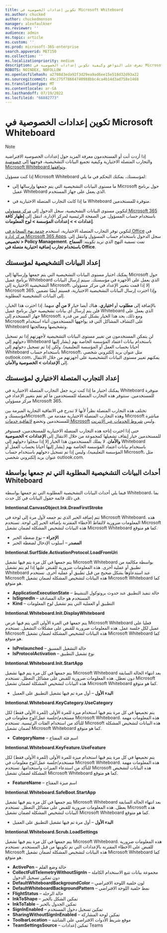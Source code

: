 ```yaml
---
title: تكوين إعدادات الخصوصية في Microsoft Whiteboard
ms.author: chucked
author: chuckedmonson
manager: alexfaulkner
ms.reviewer: ''
audience: admin
ms.topic: article
ms.custom: ''
ms.prod: microsoft-365-enterprise
search.appverid: MET150
ms.collection: ''
ms.localizationpriority: medium
description: تعرف على التوافق وكيفية تكوين إعدادات الخصوصية في Microsoft Whiteboard.
ROBOTS: NOINDEX, NOFOLLOW
ms.openlocfilehash: a2708d3eda92f3d29ea9ad6ee15e518d32d93a22
ms.sourcegitcommit: 49c275f78664740988bbc4ca4b14d3ad758e1468
ms.translationtype: MT
ms.contentlocale: ar-SA
ms.lasthandoff: 07/19/2022
ms.locfileid: "66882773"
---
```

# <a name="configure-privacy-settings-in-microsoft-whiteboard"></a>تكوين إعدادات الخصوصية في Microsoft Whiteboard

>[!NOTE]
> إذا أردت أنت أو المستخدمون معرفة المزيد حول إعدادات الخصوصية الافتراضية والتجارب المتصلة الاختيارية وكيفية تجميع البيانات التشخيصية، فوجهها إلى [خصوصية Microsoft Whiteboard وتوافقها](https://support.microsoft.com/office/privacy-and-compliance-ed9f0de9-71be-44c2-837d-e0f448660be1).

إذا كنت مسؤول Microsoft Whiteboard لمؤسستك، يمكنك التحكم في ما يلي:

- ما مستوى البيانات التشخيصية التي يتم جمعها وإرسالها إلى Microsoft حول برنامج عميل Whiteboard الذي يعمل على جهاز المستخدم.

- ما إذا كانت التجارب المتصلة الاختيارية في Whiteboard متوفرة للمستخدمين.

لتكوين مستوى البيانات التشخيصية، سجل الدخول إلى [مركز مسؤولي Microsoft 365](/microsoft-365/admin/admin-overview/admin-center-overview?view=o365-worldwide) باستخدام حساب المسؤول. من الصفحة الرئيسية لمركز الإدارة، انتقل إلى **إظهار كافة إعدادات > > إعدادات المؤسسة > لوح المعلومات**.

لتكوين توفر التجارب المتصلة الاختيارية، استخدم [خدمة نهج السحابة في Office](/deployoffice/admincenter/overview-office-cloud-policy-service) في [مركز إدارة Microsoft 365 Apps](https://config.office.com). سجل الدخول باستخدام حساب المسؤول وانتقل إلى **تخصيص > Policy Management**. تمت تسمية النهج الذي تريد تكوينه: **السماح باستخدام تجارب إضافية اختيارية متصلة في Office**.

## <a name="diagnostic-data-setting-for-your-organization"></a>إعداد البيانات التشخيصية لمؤسستك

يمكنك اختيار مستوى البيانات التشخيصية التي يتم جمعها وإرسالها إلى Microsoft حول برنامج عميل Whiteboard الذي يعمل على الأجهزة في مؤسستك. سيتم إرسال البيانات التشخيصية الاختيارية إلى Microsoft، إلا إذا قمت بتغيير الإعداد في مركز مسؤولي Microsoft 365. وإذا اخترت إرسال البيانات التشخيصية الاختيارية، فسيتم أيضًا تضمين إلى البيانات التشخيصية المطلوبة.

بالإضافة إلى **مطلوب** أو **اختياري**، هناك أيضا خيار **لا من أي** منهما. إذا اخترت هذا الخيار، فلن يتم إرسال أي بيانات تشخيصية حول برنامج عميل Whiteboard الذي يعمل على جهاز المستخدم إلى Microsoft. ومع ذلك، يحد هذا الخيار بشكل كبير من قدرة Microsoft على اكتشاف المشاكل التي قد يواجهها المستخدمون أثناء استخدام Whiteboard وتشخيصها ومعالجتها.

لن يتمكن المستخدمون من تغيير مستوى البيانات التشخيصية لأجهزتهم إذا تم تسجيل دخولهم إلى Whiteboard باستخدام بيانات اعتماد المؤسسة الخاصة بهم (يشار إليها أحيانا بحساب العمل أو المؤسسة التعليمية). ولكن إذا تم تسجيل دخولهم إلى Whiteboard باستخدام حساب Microsoft، مثل عنوان بريد إلكتروني شخصي outlook.com، يمكنهم تغيير مستوى البيانات التشخيصية على أجهزتهم من خلال الانتقال إلى **الإعدادات > الخصوصية والأمان**.

## <a name="optional-connected-experiences-setting-for-your-organization"></a>إعداد التجارب المتصلة الاختياري لمؤسستك

يمكنك اختيار ما إذا كنت تريد جعل التجارب المتصلة الاختيارية في Whiteboard متوفرة للمستخدمين. ستتوفر هذه التجارب المتصلة للمستخدمين ما لم تقم بتغيير الإعداد في مركز مسؤولي Microsoft 365. 

تختلف هذه التجارب المتصلة نظراً لأنها لا تندرج في الاتفاقية التجارية المبرمة بين مؤسستك وMicrosoft. وهذه التجارب المتصلة الاختيارية مقدمة من Microsoft مباشرة للمستخدمين وتخضع [لاتفاقية خدمات Microsoft](https://www.microsoft.com/servicesagreement) وليس [شروط الخدمات عبر الإنترنت](https://www.microsoft.com/licensing/product-licensing/products).

حتى إذا اخترت إتاحة هذه التجارب المتصلة الاختيارية للمستخدمين، فسيتوفر للمستخدمين خيار إيقاف تشغيلها كمجموعة من خلال الانتقال إلى **الإعدادات > الخصوصية والأمان**. لا يملك المستخدمون هذا الخيار إلا إذا سجلوا دخولهم إلى Whiteboard باستخدام بيانات اعتماد المؤسسة الخاصة بهم (يشار إليها أحيانا بحساب العمل أو المؤسسة التعليمية)، وليس إذا تم تسجيل دخولهم باستخدام حساب Microsoft، مثل عنوان بريد إلكتروني شخصي outlook.com.

## <a name="required-diagnostic-data-events-collected-by-whiteboard"></a>أحداث البيانات التشخيصية المطلوبة التي تم جمعها بواسطة Whiteboard

فيما يلي أحداث البيانات التشخيصية المطلوبة التي تم جمعها بواسطة Whiteboard، بما في ذلك قائمة حقول البيانات في كل حدث.

**Intentional.CanvasObject.Ink.DrawFirstStroke**

تتم إضافة الحبر الذي تم جمعه لأول مرة إلى لوحة في Microsoft Whiteboard. هذه المعلومات ضرورية لالتقاط الأخطاء المقترنة بإضافة الحبر إلى لوحة. تستخدم Microsoft هذه البيانات لتشخيص المشكلة لضمان تشغيل Microsoft Whiteboard كما هو متوقع.

- **الإجراء** – نوع ضغطة الحبر
- **المصدر** – أسلوب الإدخال لضغطة الحبر

**Intentional.SurfSide.ActivationProtocol.LoadFromUri**

يتم جمعها في كل مرة يتم فيها تشغيل Microsoft Whiteboard بواسطة مكالمة من تطبيق أو عملية أخرى. هذه المعلومات ضرورية للقبض عليها إذا لم يتم تشغيل Whiteboard عند استدعاؤها بشكل صحيح من قبل تطبيق أو عملية أخرى. تستخدم Microsoft هذه البيانات لتشخيص المشكلة لضمان تشغيل Microsoft Whiteboard كما هو متوقع.

- **ApplicationExecutionState** – حالة تنفيذ التطبيق عند حدوث بروتوكول التنشيط
- **IsSignedIn** – المستخدم هو حالة المصادقة
- **Kind** – التطبيق أو العملية التي يتم تشغيل لوح المعلومات

**Intentional.Whiteboard.Init.DisplayWhiteboard**

يتم جمعها في المرة الأولى التي يتم فيها عرض Microsoft Whiteboard فعليا على عميل لكل جلسة عمل. هذه المعلومات ضرورية للقبض على مشكلات التشغيل. تستخدم Microsoft هذه البيانات لتشخيص المشكلة لضمان تشغيل Microsoft Whiteboard كما هو متوقع.

- **IsPrelaunched** – حالة التشغيل المسبق
- **IsProtocolActivation** – نوع تشغيل التطبيق

**Intentional.Whiteboard.Init.StartApp**

يتم جمعها في كل مرة يتم فيها تشغيل Microsoft Whiteboard بعد انتهاء الحالة السابقة دون تعطل. هذه المعلومات ضرورية للقبض على مشاكل التعطل. تستخدم Microsoft هذه البيانات لتشخيص المشكلة لضمان تشغيل Microsoft Whiteboard كما هو متوقع.

- **البدء الأول** – أول مرة تم فيها تشغيل التطبيق على العميل

**Intentional.Whiteboard.KeyCategory.UseCategory**

يتم تجميعها في كل مرة يتم فيها استخدام ميزة للمرة الأولى (للمرة الأولى فقط) لكل مستخدم/جلسة عمل/لوح معلومات في Microsoft Whiteboard. هذه المعلومات مهمة للتأكد من استخدام الفئات الرئيسية. تستخدم Microsoft هذه البيانات لتشخيص المشكلة لضمان تشغيل Microsoft Whiteboard كما هو متوقع.

- **CategoryName** – اسم فئة المفتاح

**Intentional.Whiteboard.KeyFeature.UseFeature**

يتم تجميعها في كل مرة يتم فيها استخدام ميزة للمرة الأولى (للمرة الأولى فقط) لكل مستخدم/جلسة عمل/لوح معلومات في Microsoft Whiteboard. هذه المعلومات مهمة للتأكد من استدعاء الميزات واستخدامها. تستخدم Microsoft هذه البيانات لتشخيص المشكلة لضمان تشغيل Microsoft Whiteboard كما هو متوقع.

- **FeatureName** – اسم ميزة المفتاح

**Intentional.Whiteboard.SafeBoot.StartApp**

يتم جمعها في كل مرة يتم فيها تشغيل Microsoft Whiteboard بعد انتهاء الحالة السابقة بعطل. هذه المعلومات ضرورية للقبض على مشاكل التعطل. تستخدم Microsoft هذه البيانات لتشخيص المشكلة لضمان تشغيل Microsoft Whiteboard كما هو متوقع.

- **البدء الأول** – أول مرة تم فيها تشغيل التطبيق على العميل

**Intentional.Whiteboard.Scrub.LoadSettings**

يتم جمعها في كل مرة يتم فيها تشغيل Microsoft Whiteboard. هذه المعلومات ضرورية للقبض على الأخطاء المقترنة بالإعدادات التي تم تكوينها من قبل المستخدم. تستخدم Microsoft هذه البيانات لتشخيص المشكلة لضمان تشغيل Microsoft Whiteboard كما هو متوقع.

- **ActivePen** – حالة وضع القلم
- **CollectFullTelemetryWithoutSignIn** – مجموعة بيانات تتبع الاستخدام الكاملة دون تمكين تسجيل الدخول
- **DefaultWhiteboardBackgroundColor** – لون خلفية اللوحة الافتراضي
- **DefaultWhiteboardBackgroundPattern** – نمط خلفية اللوحة الافتراضي
- **FlightStatus** – حالة الرحلة
- **InkToShape** – تمكين الشكل بالحبر
- **InkToTable** – تمكين الجدول بالحبر
- **SignInEnabled** – تمكين تسجيل دخول المستخدم
- **SharingWithoutSignInEnabled** – تمكين لوحة المشاركة
- **ToolbarLocation** – موقع شريط الأدوات الافتراضي على الشاشة
- **TeamSettingsSource** – تمكين إعدادات Teams
